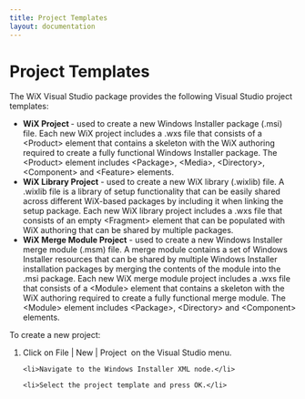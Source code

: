 ```yaml
---
title: Project Templates
layout: documentation
---
```


# Project Templates

The WiX Visual Studio package provides the following Visual Studio project templates:

  <ul>
      <li><strong>WiX Project </strong>- used to create a new Windows Installer package (.msi) file. Each new WiX project includes a .wxs file that consists of a &lt;Product&gt; element that contains a skeleton with the WiX authoring required to create a fully functional Windows Installer package. The &lt;Product&gt; element includes &lt;Package&gt;, &lt;Media&gt;, &lt;Directory&gt;, &lt;Component&gt; and &lt;Feature&gt; elements.</li>
      <li><strong>WiX Library Project</strong> - used to create a new WiX library (.wixlib) file. A .wixlib file is a library of setup functionality that can be easily shared across different WiX-based packages by including it when linking the setup package. Each new WiX library project includes a .wxs file that consists of an empty &lt;Fragment&gt; element that can be populated with WiX authoring that can be shared by multiple packages.</li>
      <li><strong>WiX Merge Module Project</strong> - used to create a new Windows Installer merge module (.msm) file. A merge module contains a set of Windows Installer resources that can be shared by multiple Windows Installer installation packages by merging the contents of the module into the .msi package. Each new WiX merge module project includes a .wxs file that consists of a &lt;Module&gt; element that contains a skeleton with the WiX authoring required to create a fully functional merge module. The &lt;Module&gt; element includes &lt;Package&gt;, &lt;Directory&gt; and &lt;Component&gt; elements.</li>
  </ul>

  <p>To create a new project:</p>

  <ol>
    <li>Click on File | New | Project&nbsp; on the Visual Studio menu.</li>

    <li>Navigate to the Windows Installer XML node.</li>

    <li>Select the project template and press OK.</li>
  </ol>
